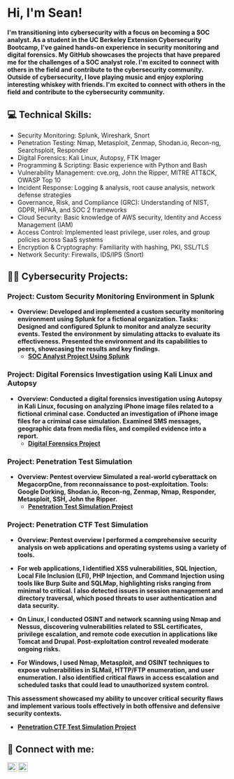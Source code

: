 <h1>Hi, I'm Sean! </h1>
  <b>I'm transitioning into cybersecurity with a focus on becoming a SOC analyst. As a student in the UC Berkeley Extension Cybersecurity Bootcamp, I've gained hands-on experience in security monitoring and digital forensics. My GitHub showcases the projects that have prepared me for the challenges of a SOC analyst role. I'm excited to connect with others in the field and contribute to the cybersecurity community.</b>
  <b>Outside of cybersecurity, I love playing music and enjoy exploring interesting whiskey with friends. I'm excited to connect with others in the field and contribute to the cybersecurity community.</b>

<h2>💻 Technical Skills:</h2>

- Security Monitoring: Splunk, Wireshark, Snort
- Penetration Testing: Nmap, Metasploit, Zenmap, Shodan.io, Recon-ng, Searchsploit, Responder
- Digital Forensics: Kali Linux, Autopsy, FTK Imager
- Programming & Scripting: Basic experience with Python and Bash
- Vulnerability Management: cve.org, John the Ripper, MITRE ATT&CK, OWASP Top 10
- Incident Response: Logging & analysis, root cause analysis, network defense strategies
- Governance, Risk, and Compliance (GRC): Understanding of NIST, GDPR, HIPAA, and SOC 2 frameworks
- Cloud Security: Basic knowledge of AWS security, Identity and Access Management (IAM)
- Access Control: Implemented least privilege, user roles, and group policies across SaaS systems
- Encryption & Cryptography: Familiarity with hashing, PKI, SSL/TLS
- Network Security: Firewalls, IDS/IPS (Snort)

<h2>👨‍💻 Cybersecurity Projects:</h2>

<h3>Project: Custom Security Monitoring Environment in Splunk</h3>
 
- <b>Overview: Developed and implemented a custom security monitoring environment using Splunk for a fictional organization.
Tasks:
Designed and configured Splunk to monitor and analyze security events.
Tested the environment by simulating attacks to evaluate its effectiveness.
Presented the environment and its capabilities to peers, showcasing the results and key findings.</b>
  - <b>[SOC Analyst Project Using Splunk](https://docs.google.com/document/d/1H0ArV3fWwnz-QApyergOZ6xue9uR4Y8crG9BiJdaIOw/edit?usp=sharing)
</b>
<b>

</b>

<h3>Project: Digital Forensics Investigation using Kali Linux and Autopsy</h3>
 
- <b>Overview: Conducted a digital forensics investigation using Autopsy in Kali Linux, focusing on analyzing iPhone image files related to a fictional criminal case.
Conducted an investigation of iPhone image files for a criminal case simulation.
Examined SMS messages, geographic data from media files, and compiled evidence into a report.</b>
  - <b>[Digital Forensics Project](https://docs.google.com/document/d/13Wj7ANVXr7FMWY5vw6ew-Nd760d0kMGjOiOJbcCRSzc/edit?usp=sharing)
</b>

<h3>Project: Penetration Test Simulation</h3>
 
- <b>Overview: Pentest overview
Simulated a real-world cyberattack on MegacorpOne, from reconnaissance to post-exploitation.
Tools: Google Dorking, Shodan.io, Recon-ng, Zenmap, Nmap, Responder, Metasploit, SSH, John the Ripper.</b>
  - <b>[Penetration Test Simulation Project](https://docs.google.com/document/d/1Uke2hxYr1Mwbtzbv8S-mjqd5gG_bpFt-nsaCYB5-6Mc/edit?usp=sharing)
</b>

<h3>Project: Penetration CTF Test Simulation</h3>
 
- <b>Overview: Pentest overview
I performed a comprehensive security analysis on web applications and operating systems using a variety of tools.

- For web applications, I identified XSS vulnerabilities, SQL Injection, Local File Inclusion (LFI), PHP Injection, and Command Injection using tools like Burp Suite and SQLMap, highlighting risks ranging from minimal to critical. I also detected issues in session management and directory traversal, which posed threats to user authentication and data security.

- On Linux, I conducted OSINT and network scanning using Nmap and Nessus, discovering vulnerabilities related to SSL certificates, privilege escalation, and remote code execution in applications like Tomcat and Drupal. Post-exploitation control revealed moderate ongoing risks.

- For Windows, I used Nmap, Metasploit, and OSINT techniques to expose vulnerabilities in SLMail, HTTP/FTP enumeration, and user enumeration. I also identified critical flaws in access escalation and scheduled tasks that could lead to unauthorized system control.

This assessment showcased my ability to uncover critical security flaws and implement various tools effectively in both offensive and defensive security contexts.</b>
  - <b>[Penetration CTF Test Simulation Project](https://docs.google.com/document/d/1Aq1khxdiXCyupO4bqNaVrttDqJ-iaApe0Xu3iLEOK1k/edit?usp=sharing)
</b>

<h2> 🤳 Connect with me:</h2>


[<img align="left" alt="SeanClem | LinkedIn" width="22px" src="https://cdn.jsdelivr.net/npm/simple-icons@v3/icons/linkedin.svg" />][linkedin]
[<img align="left" alt="SeanClem | Instagram" width="22px" src="https://cdn.jsdelivr.net/npm/simple-icons@v3/icons/instagram.svg" />][instagram]

[instagram]: https://www.instagram.com/foreverchasingwhiskey
[linkedin]: https://www.linkedin.com/in/sean-clem-845b202b4/

<!--
**joshmadakor1/joshmadakor1** is a ✨ _special_ ✨ repository because its `README.md` (this file) appears on your GitHub profile.

Here are some ideas to get you started:

- 🔭 I’m currently working on ...
- 🌱 I’m currently learning ...
- 👯 I’m looking to collaborate on ...
- 🤔 I’m looking for help with ...
- 💬 Ask me about ...
- 📫 How to reach me: ...
- 😄 Pronouns: ...
- ⚡ Fun fact: ...
-->
